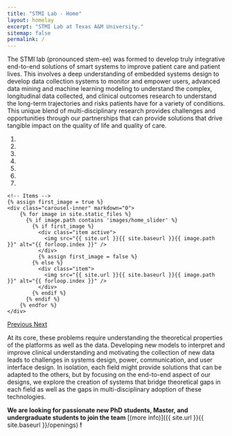```yaml
---
title: "STMI Lab - Home"
layout: homelay
excerpt: "STMI Lab at Texas A&M University."
sitemap: false
permalink: /
---
```


The STMI lab (pronounced stem-ee) was formed to develop truly integrative end-to-end solutions of smart systems to improve patient care and patient lives. This involves a deep understanding of embedded systems design to develop data collection systems to monitor and empower users, advanced data mining and machine learning modeling to understand the complex, longitudinal data collected, and clinical outcomes research to understand the long-term trajectories and risks patients have for a variety of conditions. This unique blend of multi-disciplinary research provides challenges and opportunities through our partnerships that can provide solutions that drive tangible impact on the quality of life and quality of care.

<!-- At its core, these problems require understanding the theoretical properties of the platforms as well as the data. Developing new models to interpret and improve clinical understanding and motivating the collection of new data leads to challenges in systems design, power, communication, and user interface design. In isolation, each field might provide solutions that can be adapted to the others, but by focusing on the end-to-end aspect of our designs, we explore the creation of systems that bridge theoretical gaps in each field as well as the gaps in multi-disciplinary adoption of these technologies. -->

<div markdown="0" id="carousel" class="carousel slide" data-ride="carousel" data-interval="4000" data-pause="hover" >
    <!-- Menu -->
    <ol class="carousel-indicators">
        <li data-target="#carousel" data-slide-to="0" class="active"></li>
        <li data-target="#carousel" data-slide-to="1"></li>
        <li data-target="#carousel" data-slide-to="2"></li>
        <li data-target="#carousel" data-slide-to="3"></li>
        <li data-target="#carousel" data-slide-to="4"></li>
        <li data-target="#carousel" data-slide-to="5"></li>
        <li data-target="#carousel" data-slide-to="6"></li>
    </ol>

    <!-- Items -->
    {% assign first_image = true %}
    <div class="carousel-inner" markdown="0">
        {% for image in site.static_files %}
          {% if image.path contains 'images/home_slider' %}
            {% if first_image %}
              <div class="item active">
                <img src="{{ site.url }}{{ site.baseurl }}{{ image.path }}" alt="{{ forloop.index }}" />
              </div>
              {% assign first_image = false %}
            {% else %}
              <div class="item">
                <img src="{{ site.url }}{{ site.baseurl }}{{ image.path }}" alt="{{ forloop.index }}" />
              </div>
            {% endif %}
          {% endif %}
        {% endfor %}
    </div>

  <a class="left carousel-control" href="#carousel" role="button" data-slide="prev">
    <span class="glyphicon glyphicon-chevron-left" aria-hidden="true"></span>
    <span class="sr-only">Previous</span>
  </a>
  <a class="right carousel-control" href="#carousel" role="button" data-slide="next">
    <span class="glyphicon glyphicon-chevron-right" aria-hidden="true"></span>
    <span class="sr-only">Next</span>
  </a>
</div>

At its core, these problems require understanding the theoretical properties of the platforms as well as the data. Developing new models to interpret and improve clinical understanding and motivating the collection of new data leads to challenges in systems design, power, communication, and user interface design. In isolation, each field might provide solutions that can be adapted to the others, but by focusing on the end-to-end aspect of our designs, we explore the creation of systems that bridge theoretical gaps in each field as well as the gaps in multi-disciplinary adoption of these technologies.

**We are looking for passionate new PhD students, Master, and undergraduate students to join the team** [(more info)]({{ site.url }}{{ site.baseurl }}/openings) **!**
